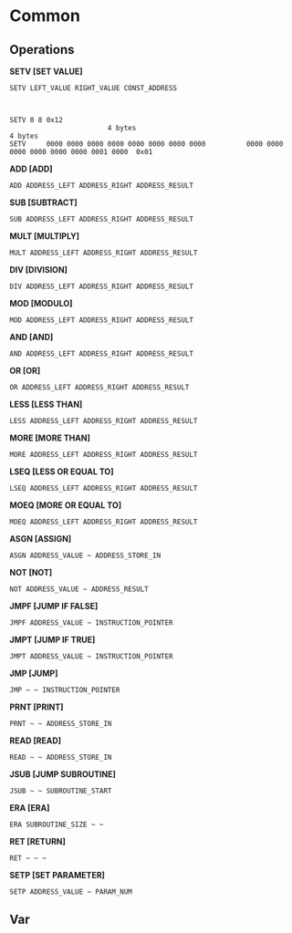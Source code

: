Common
========

Operations
--------


**SETV [SET VALUE]**

	SETV LEFT_VALUE RIGHT_VALUE CONST_ADDRESS



	SETV 0 8 0x12
							4 bytes											4 bytes
	SETV     0000 0000 0000 0000 0000 0000 0000 0000          0000 0000 0000 0000 0000 0000 0001 0000  0x01

**ADD [ADD]**

	ADD ADDRESS_LEFT ADDRESS_RIGHT ADDRESS_RESULT

**SUB [SUBTRACT]**

	SUB ADDRESS_LEFT ADDRESS_RIGHT ADDRESS_RESULT

**MULT [MULTIPLY]**

	MULT ADDRESS_LEFT ADDRESS_RIGHT ADDRESS_RESULT

**DIV [DIVISION]**

	DIV ADDRESS_LEFT ADDRESS_RIGHT ADDRESS_RESULT

**MOD [MODULO]**

	MOD ADDRESS_LEFT ADDRESS_RIGHT ADDRESS_RESULT

**AND [AND]**

	AND ADDRESS_LEFT ADDRESS_RIGHT ADDRESS_RESULT

**OR [OR]**

	OR ADDRESS_LEFT ADDRESS_RIGHT ADDRESS_RESULT

**LESS [LESS THAN]**

	LESS ADDRESS_LEFT ADDRESS_RIGHT ADDRESS_RESULT

**MORE [MORE THAN]**

	MORE ADDRESS_LEFT ADDRESS_RIGHT ADDRESS_RESULT

**LSEQ [LESS OR EQUAL TO]**

	LSEQ ADDRESS_LEFT ADDRESS_RIGHT ADDRESS_RESULT

**MOEQ [MORE OR EQUAL TO]**

	MOEQ ADDRESS_LEFT ADDRESS_RIGHT ADDRESS_RESULT

**ASGN [ASSIGN]**

	ASGN ADDRESS_VALUE ~ ADDRESS_STORE_IN

**NOT [NOT]**

	NOT ADDRESS_VALUE ~ ADDRESS_RESULT

**JMPF [JUMP IF FALSE]**

	JMPF ADDRESS_VALUE ~ INSTRUCTION_POINTER

**JMPT [JUMP IF TRUE]**

	JMPT ADDRESS_VALUE ~ INSTRUCTION_POINTER

**JMP [JUMP]**

	JMP ~ ~ INSTRUCTION_POINTER

**PRNT [PRINT]**

	PRNT ~ ~ ADDRESS_STORE_IN

**READ [READ]**

	READ ~ ~ ADDRESS_STORE_IN

**JSUB [JUMP SUBROUTINE]**

	JSUB ~ ~ SUBROUTINE_START

**ERA [ERA]**

	ERA SUBROUTINE_SIZE ~ ~

**RET [RETURN]**

	RET ~ ~ ~

**SETP [SET PARAMETER]**

	SETP ADDRESS_VALUE ~ PARAM_NUM


Var
---------
